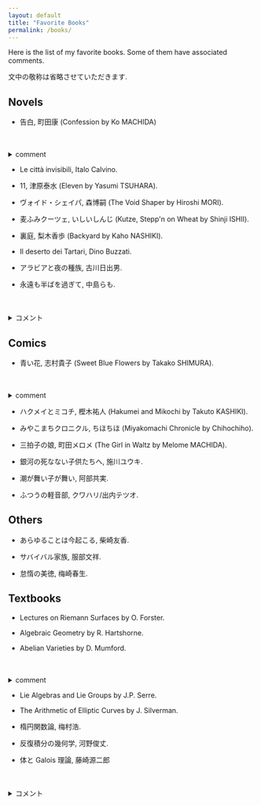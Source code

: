 ```yaml
---
layout: default
title: "Favorite Books"
permalink: /books/
---
```


Here is the list of my favorite books. Some of them have associated comments.

文中の敬称は省略させていただきます.

## Novels

- 告白, 町田康 (Confession by Ko MACHIDA)

&emsp;　<details>

<summary> comment </summary>
Literally The BEST novel I have ever read. I remember reading this novel on the bus on the long way to Mt. Odaigahara with Yamaguchi-san.
</details>

- Le città invisibili, Italo Calvino.

- 11, 津原泰水 (Eleven by Yasumi TSUHARA).

- ヴォイド・シェイパ, 森博嗣 (The Void Shaper by Hiroshi MORI).

- 麦ふみクーツェ, いしいしんじ (Kutze, Stepp'n on Wheat by Shinji ISHII).

- 裏庭, 梨木香歩 (Backyard by Kaho NASHIKI).

- Il deserto dei Tartari, Dino Buzzati.

- アラビアと夜の種族, 古川日出男.

- 永遠も半ばを過ぎて, 中島らも.

&emsp;　<details>

<summary> コメント </summary>
当該作品を基にした映画「Lie lie Lie」(1997 年公開)は DVD 化されておらず, 配信もないため長らく視聴できない状態でした. つい最近(2024 年夏), 神保町シアターで上映されたため足を運びましたが, チケットが上映時間よりずいぶん前に完売しており驚きました. 映画はとても面白く, 特に中村梅雀さん, 上田耕一さんらが演じる個性的な脇役の活躍に心を奪われました.
</details>

## Comics

- 青い花, 志村貴子 (Sweet Blue Flowers by Takako SHIMURA).

&emsp;　<details>

<summary> comment </summary>
    I was deeply influenced by this comic when I was young. I often visit Kamakura-city, the place where the story takes place.
</details>

- ハクメイとミコチ, 樫木祐人 (Hakumei and Mikochi by Takuto KASHIKI).

- みやこまちクロニクル, ちほちほ (Miyakomachi Chronicle by Chihochiho).

- 三拍子の娘, 町田メロメ (The Girl in Waltz by Melome MACHIDA).

- 銀河の死なない子供たちへ, 施川ユウキ.

- 潮が舞い子が舞い, 阿部共実.

- ふつうの軽音部, クワハリ/出内テツオ.

## Others

- あらゆることは今起こる, 柴崎友香.

- サバイバル家族, 服部文祥.

- 怠惰の美徳, 梅崎春生.

## Textbooks

- Lectures on Riemann Surfaces by O. Forster.

- Algebraic Geometry by R. Hartshorne.

- Abelian Varieties by D. Mumford.

&emsp;　<details>

<summary> comment </summary>
I organize the reading seminar at Keio. As an alternative book on this topic, there is a very nice (unpublished) manuscript of Edixhoven-Moonen-van der Geer.
</details>

- Lie Algebras and Lie Groups by J.P. Serre.

- The Arithmetic of Elliptic Curves by J. Silverman.

- 楕円関数論, 梅村浩.

- 反復積分の幾何学, 河野俊丈.

- 体と Galois 理論, 藤崎源二郎

&emsp;　<details>

<summary> コメント </summary>
学部生の頃に夢中になって読みました.
</details>
